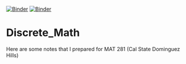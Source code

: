 [![Binder](https://mybinder.org/badge_logo.svg)](https://mybinder.org/v2/gh/wypong/Discrete_Math/HEAD)
[![Binder](https://mybinder.org/badge_logo.svg)](https://github.com/wypong/Discrete_Math/blob/main/Sets.ipynb)
# Discrete_Math
Here are some notes that I prepared for MAT 281 (Cal State Dominguez Hills)
